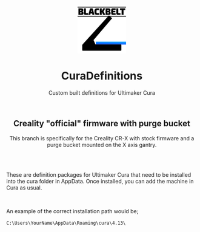 <div align = center>

![Logo]

# CuraDefinitions
Custom built definitions for Ultimaker Cura

<br>

## Creality "official" firmware with purge bucket

This branch is specifically for the Creality CR-X with stock firmware and a purge bucket mounted on the X axis gantry.

</div>

<br>
<br>

These are definition packages for Ultimaker Cura that need to be installed into the cura folder in AppData. Once installed, you can add the machine in Cura as usual.

<br>

An example of the correct installation path would be;

    C:\Users\YourName\AppData\Roaming\cura\4.13\

<br>



[Logo]: https://github.com/Ultimaker/Cura/raw/main/resources/images/cura-icon.png
[PurgeBucket]: https://www.thingiverse.com/thing:3864421